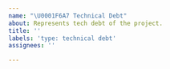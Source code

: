 ```yaml
---
name: "\U0001F6A7 Technical Debt"
about: Represents tech debt of the project.
title: ''
labels: 'type: technical debt'
assignees: ''

---
```



